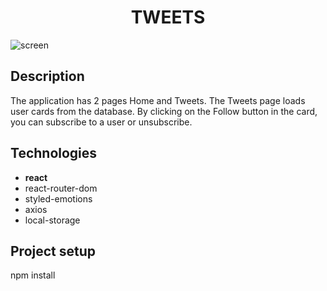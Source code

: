 <h1 align='center'>TWEETS</h2>

<image src="/src/images/screen.jpg" alt="screen">

## Description
The application has 2 pages Home and Tweets. The Tweets page loads user cards from the database. By clicking on the Follow button in the card, you can subscribe to a user or unsubscribe.

## Technologies
- **react**
- react-router-dom
- styled-emotions
- axios
- local-storage


## Project setup

npm install



